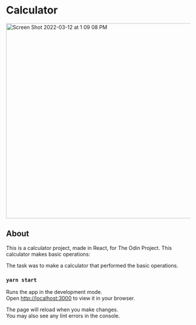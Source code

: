 # Calculator
<img width="532" alt="Screen Shot 2022-03-12 at 1 09 08 PM" src="https://user-images.githubusercontent.com/70078964/158035085-ef430565-4859-4191-9805-4e4a8e2074f5.png">

## About

This is a calculator project, made in React, for The Odin Project.
This calculator makes basic operations:

The task was to make a calculator that performed the basic operations. 

### `yarn start`

Runs the app in the development mode.\
Open [http://localhost:3000](http://localhost:3000) to view it in your browser.

The page will reload when you make changes.\
You may also see any lint errors in the console.


